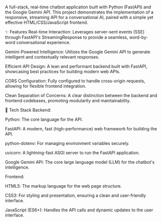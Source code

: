 A full-stack, real-time chatbot application built with Python (FastAPI) and the Google Gemini API. This project demonstrates the implementation of a responsive, streaming API for a conversational AI, paired with a simple yet effective HTML/CSS/JavaScript frontend.

✨ Features
Real-time Interaction: Leverages server-sent events (SSE) through FastAPI's StreamingResponse to provide a seamless, word-by-word conversational experience.

Gemini-Powered Intelligence: Utilizes the Google Gemini API to generate intelligent and contextually relevant responses.

Efficient API Design: A lean and performant backend built with FastAPI, showcasing best practices for building modern web APIs.

CORS Configuration: Fully configured to handle cross-origin requests, allowing for flexible frontend integration.

Clean Separation of Concerns: A clear distinction between the backend and frontend codebases, promoting modularity and maintainability.

🚀 Tech Stack
Backend:

Python: The core language for the API.

FastAPI: A modern, fast (high-performance) web framework for building the API.

python-dotenv: For managing environment variables securely.

uvicorn: A lightning-fast ASGI server to run the FastAPI application.

Google Gemini API: The core large language model (LLM) for the chatbot's intelligence.

Frontend:

HTML5: The markup language for the web page structure.

CSS3: For styling and presentation, ensuring a clean and user-friendly interface.

JavaScript (ES6+): Handles the API calls and dynamic updates to the user interface.
